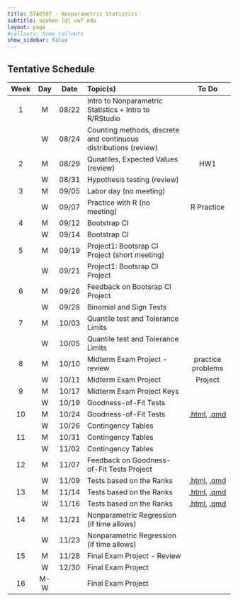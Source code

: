```yaml
---
title: STA6507 - Nonparametric Statistics
subtitle: acohen [@] uwf edu
layout: page
#callouts: home_callouts
show_sidebar: false
---
```



## Tentative Schedule

| **Week** | **Day** | **Date** | **Topic(s)** | **To Do** |
|:-:|:---:|:--------------------:|:--|:-:|
| 1    | M    | 08/22 | Intro to Nonparametric Statistics + Intro to R/RStudio| |
|      | W    | 08/24 | Counting methods, discrete and continuous distributions (review) | |
| 2    | M    | 08/29 | Qunatiles, Expected Values (review) | HW1|
|      | W    | 08/31 | Hypothesis testing (review) | |
| 3    | M   | 09/05  | Labor day (no meeting) | | 
|      | W  | 09/07   | Practice with R (no meeting) | R Practice | 
| 4    | M   | 09/12 | Bootstrap CI | | 
|      | W   | 09/14 | Bootstrap CI | | 
| 5    | M   | 09/19 | Project1: Bootsrap CI Project (short meeting)| |
|      | W  | 09/21  | Project1: Bootsrap CI Project | |
| 6    | M   | 09/26 | Feedback on Bootsrap CI Project | |
|      | W  | 09/28  | Binomial and Sign Tests | | 
| 7    | M   | 10/03 | Quantile test and Tolerance Limits | |
|      | W  | 10/05 | Quantile test and Tolerance Limits| |
| 8    | M   | 10/10 | Midterm Exam Project - review | practice problems |
|      | W  | 10/11 | Midterm Exam Project  | Project |
| 9    | M   | 10/17 | Midterm Exam Project Keys | |
|      | W  | 10/19 | Goodness-of-Fit Tests | |
| 10   | M   | 10/24 | Goodness-of-Fit Tests | [.html](qmd/exercises/GoF_Project.html), [.qmd](qmd/exercises/GoF_Project.qmd)|
|      | W  | 10/26 | Contingency Tables | |
| 11   | M   | 10/31 | Contingency Tables | |
|      | W  | 11/02 | Contingency Tables | |
| 12   | M   | 11/07 | Feedback on Goodness-of-Fit Tests Project | |
|      | W  | 11/09 | Tests based on the Ranks | [.html](qmd/exercises/Assignment4.html), [.qmd](qmd/exercises/Assignment4.qmd)|
| 13   | M   | 11/14 | Tests based on the Ranks | [.html](qmd/exercises/Assignment4.html), [.qmd](qmd/exercises/Assignment4.qmd)|
|      | W  | 11/16    | Tests based on the Ranks | [.html](qmd/exercises/Assignment4.html), [.qmd](qmd/exercises/Assignment4.qmd)|
| 14   | M   | 11/21   | Nonparametric Regression (if time allows) | |
|      | W  | 11/23    | Nonparametric Regression (if time allows)| |
| 15   | M   | 11/28   | Final Exam Project - Review | |
|      | W   | 12/30   | Final Exam Project | |
| 16   | M-W   |       | Final Exam Project | | 
